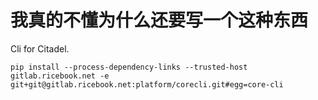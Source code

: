 我真的不懂为什么还要写一个这种东西
=================================

Cli for Citadel.

```shell
pip install --process-dependency-links --trusted-host gitlab.ricebook.net -e git+git@gitlab.ricebook.net:platform/corecli.git#egg=core-cli
```
